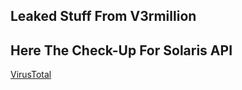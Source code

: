 ## Leaked Stuff From V3rmillion


## Here The Check-Up For Solaris API
[VirusTotal](https://www.virustotal.com/gui/file/fb32a45773d44d351532eb9233cbf56de2dd312e85af0fcc053b84530d48a307/detection)
